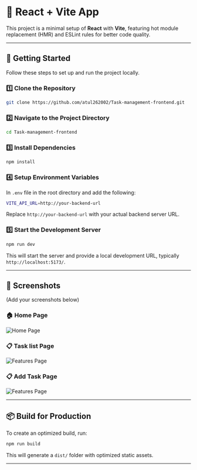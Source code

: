 # 🚀 React + Vite App

This project is a minimal setup of **React** with **Vite**, featuring hot module replacement (HMR) and ESLint rules for better code quality.

---

## 📌 **Getting Started**

Follow these steps to set up and run the project locally.

### 1️⃣ **Clone the Repository**
```sh
git clone https://github.com/atul262002/Task-management-frontend.git
```

### 2️⃣ **Navigate to the Project Directory**
```sh
cd Task-management-frontend
```

### 3️⃣ **Install Dependencies**
```sh
npm install
```

### 4️⃣ **Setup Environment Variables**
In `.env` file in the root directory and add the following:
```sh
VITE_API_URL=http://your-backend-url
```
Replace `http://your-backend-url` with your actual backend server URL.

### 5️⃣ **Start the Development Server**
```sh
npm run dev
```
This will start the server and provide a local development URL, typically `http://localhost:5173/`.

---



## 📸 **Screenshots**
(Add your screenshots below)

### 🏠 Home Page
![Home Page](https://res.cloudinary.com/ddrsppqov/image/upload/v1740097841/Screenshot_from_2025-02-21_05-21-02_q1zgpb.png)

### 📋 Task list Page
![Features Page](https://res.cloudinary.com/ddrsppqov/image/upload/v1740097241/Screenshot_from_2025-02-21_03-14-31_kayfbe.png)

### 📋 Add Task Page
![Features Page](https://res.cloudinary.com/ddrsppqov/image/upload/v1740098403/Screenshot_from_2025-02-21_06-09-47_jcjqma.png)

---

## 📦 **Build for Production**
To create an optimized build, run:
```sh
npm run build
```
This will generate a `dist/` folder with optimized static assets.

---

